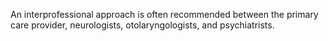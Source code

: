 An interprofessional approach is often recommended between the primary care provider, neurologists, otolaryngologists, and psychiatrists.